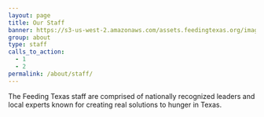 ```yaml
---
layout: page
title: Our Staff
banner: https://s3-us-west-2.amazonaws.com/assets.feedingtexas.org/images/banners/banner-05.jpg
group: about
type: staff
calls_to_action:
  - 1
  - 2
permalink: /about/staff/
---
```

The Feeding Texas staff are comprised of nationally recognized leaders and local experts known for creating real solutions to hunger in Texas. 
